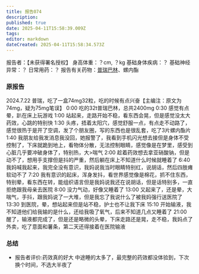 ```yaml
---
title: 报告074
description: 
published: true
date: 2025-04-11T15:58:39.009Z
tags: 
editor: markdown
dateCreated: 2025-04-11T15:58:34.573Z
---
```


报告者：【未获得署名授权】
身高体重：？cm, ？kg
基础身体疾病：？
基础神经异常：？
日常用药：？
报告有关药物：[普瑞巴林](/PR80/)、螺内酯

### 原报告
2024.7.22
普瑞，吃了一盒74mg32粒，吃的时候有点兴奋【主编注：原文为74mg，疑为75mg笔误】
0:00 吃的32t普瑞巴林，总共2400mg
0:30 感觉有点晕，趴在床上玩游戏
1:00 站起来，走路开始不稳，看东西会晃，但是感觉没太大药效，心跳的特别快
1:30 头疼，捂着太阳穴，感觉舒服一点，有点走不动路了，感觉很热于是开了空调，发了个朋友圈，写的东西也是很乱套，吃了3片螺内酯片
1:40 我朋友给我发消息我没回，她报警了，我看到手机闪光想去接但是身体不受控制了，下床就跪到地上，看物体分散，无法控制眼睛，感觉像是在梦里，感受到心脏几乎要冲破身体了，特别热，大>喘气
2:00 趁着药效想去拿亚硝酸钠，但是动不了，想用手支撑但是抖的严重，然后躺在床上不知道什么时候就睡着了
6:40 我妈喊我起来，我完全没有意识，我妈说我当时眼睛特别红，说胡话，然后四肢瘫软动不了
7:20 我有意识的起床，浑身发抖，看世界感觉像是棉花，抓不住东西，特别晕，看东西在转，能组织语言但是我妈说我还在说胡话，但是话特别多，一直拒绝跟我母亲去医院
8:00 没力气动，好像又睡着了
13:00 又起来了，还是晕，大喘气，手抖，跟我妈说了一大堆，但是我忘了我说什么了被我妈强行送医院了
13:30 到医院，晕，想站起来但是站不稳，护士也不让我下床
15:10 开始输液，我不知道他们给我输的是什么，还给我吸了氧气，后来不知道几点又睡着了
21:00 醒了，输液都完成了，但是还是略微的头晕，下床走路还是晃，走不稳，我妈点了外卖，吃了意面和薯条，第二天还得接着在医院输液

### 总结
- 报告者评价:药效真的好大 中途睡的太多了，最完整的药效都没体验到，下次换个时间，不选大半夜了

